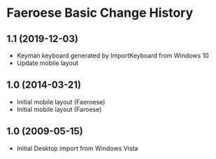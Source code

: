 Faeroese Basic Change History
====================

1.1 (2019-12-03)
----------------
* Keyman keyboard generated by ImportKeyboard from Windows 10 
* Update mobile layout

1.0 (2014-03-21)
----------------
* Initial mobile layout (Faeroese)
* Initial mobile layout (Faroese)

1.0 (2009-05-15)
----------------------
* Initial Desktop import from Windows Vista


